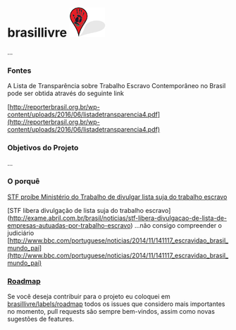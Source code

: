 #   brasillivre ![alt text](readme.png "")
...
### Fontes
A Lista de Transparência sobre Trabalho Escravo Contemporâneo no Brasil pode ser obtida através do seguinte link

[http://reporterbrasil.org.br/wp-content/uploads/2016/06/listadetransparencia4.pdf](http://reporterbrasil.org.br/wp-content/uploads/2016/06/listadetransparencia4.pdf)

### Objetivos do Projeto
...
### O porquê
[STF proíbe Ministério do Trabalho de divulgar lista suja do trabalho escravo](http://oglobo.globo.com/economia/negocios/stf-proibe-ministerio-do-trabalho-de-divulgar-lista-suja-do-trabalho-escravo-14944492)


[STF libera divulgação de lista suja do trabalho escravo]
(http://exame.abril.com.br/brasil/noticias/stf-libera-divulgacao-de-lista-de-empresas-autuadas-por-trabalho-escravo)
...não consigo compreender o judiciário
[http://www.bbc.com/portuguese/noticias/2014/11/141117_escravidao_brasil_mundo_pai](http://www.bbc.com/portuguese/noticias/2014/11/141117_escravidao_brasil_mundo_pai)

### [Roadmap](https://github.com/devmessias/brasillivre/labels/roadmap)

Se você deseja contribuir para o projeto eu coloquei em 
[brasillivre/labels/roadmap](https://github.com/devmessias/brasillivre/labels/roadmap) todos os issues que considero mais importantes no momento, pull requests são sempre bem-vindos, assim como novas sugestões de features.
